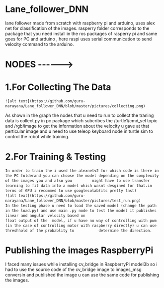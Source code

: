 # Lane_follower_DNN
lane follower made from scratch with raspberry pi and arduino, uses alex net for classification of the images.
rasperry folder corresponds to the package that you need install in the ros packages of rasperry pi and same goes for PC and arduino , here raspi uses serial communication 
to send velocity command to the arduino.
# NODES ------>
 # 1.For Collecting The Data
    ![alt text](https://github.com/guru-narayana/Lane_follower_DNN/blob/master/pictures/collecting.png)
   As shown in the graph the nodes that u need to run to collect the traning data is collect.py in pc package which subcribes the /turtle1/cmd_vel topic and /rgb/image to get the 
   information about the velocity u gave at that perticular image and u need to use teleop keyboard node in turtle sim to control the robot while training.
 # 2.For Training & Testing
    In order to train the i used the alexnetv2 for which code is there in the PC folderand you can choose the model depending on the complexity of the images you and also you         might have to use transfer learning to fit data into a model which wasnt desgined for that.in terms of GPU i recommed to use googlecolab(its pretty fast)  
    ![alt text](https://github.com/guru-narayana/Lane_follower_DNN/blob/master/pictures/test_run.png)    
    In the testing phase u need to load the saved model (change the path in the load.py) and use main .py node to test the model it publishes linear and angular velocity based on 
    float output of the  model, if u have no way of controlling with pwm (in the case of controlling motor with raspberry directly) u can use threshhold of the probablity to           determine the direction.
# Publishing the images RaspberryPi
   I faced many issues while installing cv_bridge in RaspberryPi model3b so i had to use the source code of the cv_bridge image to images_msg conversin and published 
   the image u can use the same code for publishing the images.
